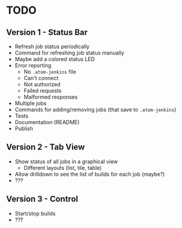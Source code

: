 # TODO

## Version 1 - Status Bar

* Refresh job status periodically
* Command for refreshing job status manually
* Maybe add a colored status LED
* Error reporting
  * No `.atom-jenkins` file
  * Can't connect
  * Not authorized
  * Failed requests
  * Malformed responses
* Multiple jobs
* Commands for adding/removing jobs (that save to `.atom-jenkins`)
* Tests
* Documentation (README)
* Publish

## Version 2 - Tab View

* Show status of all jobs in a graphical view
  * Different layouts (list, tile, table)
* Allow drilldown to see the list of builds for each job (maybe?)
* ???

## Version 3 - Control

* Start/stop builds
* ???
